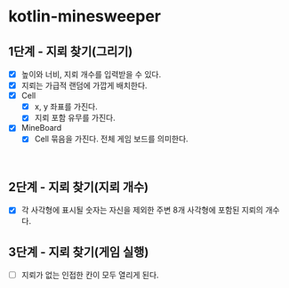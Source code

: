 # kotlin-minesweeper

## 1단계 - 지뢰 찾기(그리기)
- [x] 높이와 너비, 지뢰 개수를 입력받을 수 있다.
- [x] 지뢰는 가급적 랜덤에 가깝게 배치한다.
- [x] Cell
  - [x] x, y 좌표를 가진다.
  - [x] 지뢰 포함 유무를 가진다.
- [x] MineBoard
  - [x] Cell 묶음을 가진다. 전체 게임 보드를 의미한다.

<br>

## 2단계 - 지뢰 찾기(지뢰 개수)
- [x] 각 사각형에 표시될 숫자는 자신을 제외한 주변 8개 사각형에 포함된 지뢰의 개수다.

## 3단계 - 지뢰 찾기(게임 실행)
- [ ] 지뢰가 없는 인접한 칸이 모두 열리게 된다.
